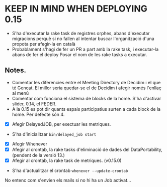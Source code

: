 # KEEP IN MIND WHEN DEPLOYING 0.15

- S'ha d'executar la rake task de registres orphes, abans d'executar migracions perquè si no fallen al intentar buscar l'organització d'una propota per afegir-la en català
- Probablament s'hagi de fer un PR a part amb la rake task, i executar-la abans de fer el deploy
Posar el nom de les rake tasks a executar.

## Notes.
- Comentar les diferencies entre el Meeting Directory de Decidim i el que té Gencat. El millor seria quedar-se el de Decidim i afegir només l'enllaç al menú
- Comentar com funciona el sistema de blocks de la home. S'ha d'activar slider, 0.14, el FEDER.
- A la 0.15 es pot dir quants espais participatius surten a cada block de la home. Per defecte són 4.


- [x] Afegir DelayedJOB, per exectuar les metriques.
- S'ha d'inicialitzar `bin/delayed_job start`
- [x] Afegir Whenever
- [x] Afegir al crontab, la rake tasks d'eliminació de dades del DataPortability, (pendent de la versió 13.)
- [x] Afegir al crontab, la rake task de metriques. (v0.15.0)
- S'ha d'actualitzar el crontab `whenever --update-crontab`

No entenc com s'envien els mails si no hi ha un Job activat...
